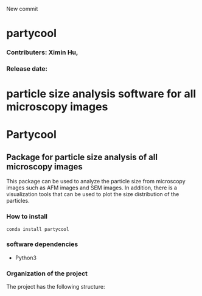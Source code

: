 New commit

# partycool
### Contributers: Ximin Hu,
### Release date:
particle size analysis software for all microscopy images
=======
# Partycool
## Package for particle size analysis of all microscopy images
This package can be used to analyze the particle size from microscopy images such as AFM images and SEM images. 
In addition, there is a visualization tools that can be used to plot the size distribution of the particles. 
### How to install
```
conda install partycool
```
### software dependencies
* Python3
### Organization of the project
The project has the following structure:
